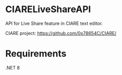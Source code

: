 # CIARELiveShareAPI

API for Live Share feature in CIARE text editor. 

CIARE project: https://github.com/0x78654C/CIARE/

# Requirements

.NET 8